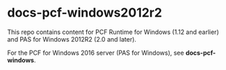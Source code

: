 # docs-pcf-windows2012r2

This repo contains content for PCF Runtime for Windows (1.12 and earlier) and PAS for Windows 2012R2 (2.0 and later).

For the PCF for Windows 2016 server (PAS for Windows), see **docs-pcf-windows**.
